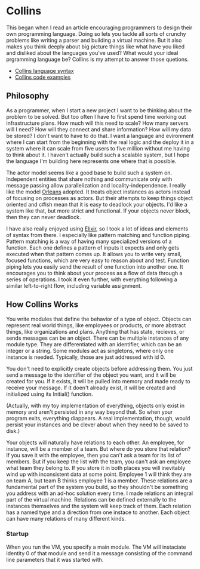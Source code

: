 # Collins

This began when I read an article encouraging programmers to design their own programming language. Doing so lets you tackle all sorts of crunchy problems like writing a parser and building a virtual machine. But it also makes you think deeply about big picture things like what have you liked and disliked about the languages you've used? What would your ideal prgramming language be? Collins is my attempt to answer those quetions.

* [Collins language syntax](docs/syntax.md)
* [Collins code examples](examples)

## Philosophy

As a programmer, when I start a new project I want to be thinking about the problem to be solved. But too often I have to first spend time working out infrastructure plans. How much will this need to scale? How many servers will I need? How will they connect and share information? How will my data be stored? I don't want to have to do that. I want a language and evironment where I can start from the beginning with the real logic and the deploy it in a system where it can scale from five users to five million without me having to think about it. I haven't actually build such a scalable system, but I hope the language I'm building here represents one where that is possible.

The actor model seems like a good base to build such a system on. Independent entities that share nothing and communicate only with message passing allow parallelization and locality-independence. I really like the model [Orleans](https://learn.microsoft.com/en-us/dotnet/orleans/overview) adopted. It treats object instances as actors instead of focusing on processes as actors. But their attempts to keep things object oriented and c#ish mean that it is easy to deadlock your objects. I'd like a system like that, but more strict and functional. If your objects never block, then they can never deadlock.

I have also really enjoyed using [Elixir](https://elixir-lang.org/), so I took a lot of ideas and elements of syntax from there. I especially like pattern matching and function piping. Pattern matching is a way of having many specialized versions of a function. Each one defines a pattern of inputs it expects and only gets executed when that pattern comes up. It allows you to write very small, focused functions, which are very easy to reason about and test. Function piping lets you easily send the result of one function into another one. It encourages you to think about your process as a flow of data through a series of operations. I took it even further, with everything following a similar left-to-right flow, including variable assignment.

## How Collins Works

You write modules that define the behavior of a type of object. Objects can represent real world things, like employees or products, or more abstract things, like organizations and plans. Anything that has state, recieves, or sends messages can be an object. There can be multiple instances of any module type. They are differentiated with an identifier, which can be an integer or a string. Some modules act as singletons, where only one instance is needed. Typically, those are just addressed with id 0.

You don't need to explicitly create objects before addressing them. You just send a message to the identifier of the object you want, and it will be created for you. If it exists, it will be pulled into memory and made ready to receive your message. If it doen't already exist, it will be created and initialized using its Initial() function.

(Actually, with my toy implementation of everything, objects only exist in memory and aren't persisted in any way beyond that. So when your program exits, everything diappears. A real implementation, though, would persist your instances and be clever about when they need to be saved to disk.)

Your objects will naturally have relations to each other. An employee, for instance, will be a member of a team. But where do you store that relation? If you save it with the employee, then you can't ask a team for its list of members. But if you keep the list with the team, you can't ask an employee what team they belong to. If you store it in both places you will inevitably wind up with inconsistent data at some point. Employee 1 will think they are on team A, but team B thinks employee 1 is a member. These relations are a fundamental part of the system you build, so they shouldn't be something you address with an ad-hoc solution every time. I made relations an integral part of the virtual machine. Relations can be defined externally to the instances themselves and the system will keep track of them. Each relation has a named type and a direction from one instace to another. Each object can have many relations of many different kinds.

### Startup

When you run the VM, you specify a main module. The VM will instaciate identity 0 of that module and send it a message consisting of the command line parameters that it was started with. 
